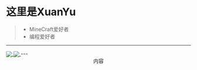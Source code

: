 # 这里是XuanYu
> * MineCraft爱好者
> * 编程爱好者
----------------------------------------------
<a href="https://github.com/anuraghazra/github-readme-stats">
  <img align="center" src="https://github-readme-stats.vercel.app/api/top-langs/?username=XuanYuSLF&bg_color=30,F0F8FF,E6E6FA" />
</a>
<a href="https://github.com/anuraghazra/convoychat">
  <img align="center" src="https://github-readme-stats.vercel.app/api?username=XuanYuSLF&show_icons=true&bg_color=30,F0F8FF,87CEFA,5F9EA0&icon_color=FFA07A" />
</a>
---
<center>内容</center>
